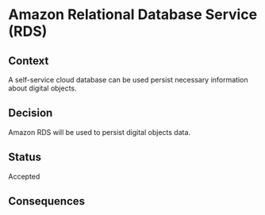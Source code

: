 # Amazon Relational Database Service (RDS)

## Context

A self-service cloud database can be used persist necessary information about digital objects.

## Decision

Amazon RDS will be used to persist digital objects data.

## Status

Accepted

## Consequences

